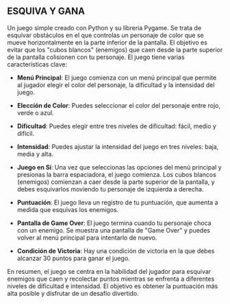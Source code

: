 ## ESQUIVA Y GANA

Un juego simple creado con Python y su libreria Pygame. Se trata de esquivar obstáculos en el que controlas un personaje de color que se mueve horizontalmente en la parte inferior de la pantalla. El objetivo es evitar que los "cubos blancos" (enemigos) que caen desde la parte superior de la pantalla colisionen con tu personaje. El juego tiene varias características clave:

- **Menú Principal**: El juego comienza con un menú principal que permite al jugador elegir el color del personaje, la dificultad y la intensidad del juego.

- **Elección de Color**: Puedes seleccionar el color del personaje entre rojo, verde o azul.

- **Dificultad**: Puedes elegir entre tres niveles de dificultad: fácil, medio y difícil.

- **Intensidad**: Puedes ajustar la intensidad del juego en tres niveles: baja, media y alta.

- **Juego en Sí**: Una vez que seleccionas las opciones del menú principal y presionas la barra espaciadora, el juego comienza. Los cubos blancos (enemigos) comienzan a caer desde la parte superior de la pantalla, y debes esquivarlos moviendo tu personaje de izquierda a derecha.

- **Puntuación**: El juego lleva un registro de tu puntuación, que aumenta a medida que esquivas los enemigos.

- **Pantalla de Game Over**: El juego termina cuando tu personaje choca con un enemigo. Se muestra una pantalla de "Game Over" y puedes volver al menú principal para intentarlo de nuevo.

- **Condición de Victoria**: Hay una condición de victoria en la que debes alcanzar 30 puntos para ganar el juego.

En resumen, el juego se centra en la habilidad del jugador para esquivar enemigos que caen y recolectar puntos mientras se enfrenta a diferentes niveles de dificultad e intensidad. El objetivo es obtener la puntuación más alta posible y disfrutar de un desafío divertido.